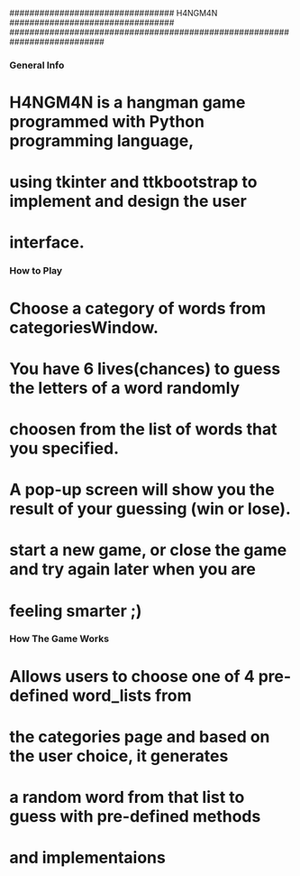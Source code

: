 ################################# H4NGM4N #################################
###########################################################################

### General Info ###
# H4NGM4N is a hangman game programmed with Python programming language,
# using tkinter and ttkbootstrap to implement and design the user 
# interface.

### How to Play ###
# Choose a category of words from categoriesWindow.
# You have 6 lives(chances) to guess the letters of a word randomly
# choosen from the list of words that you specified.
# A pop-up screen will show you the result of your guessing (win or lose).
# start a new game, or close the game and try again later when you are
# feeling smarter ;)

### How The Game Works ###
# Allows users to choose one of 4 pre-defined word_lists from
# the categories page and based on the user choice, it generates
# a random word from that list to guess with pre-defined methods 
# and implementaions
